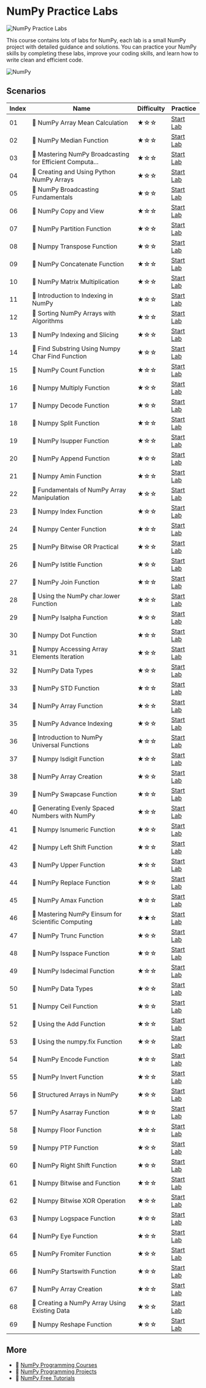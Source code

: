 # NumPy Practice Labs

![NumPy Practice Labs](https://cover-creator.appbot.io/numpy-practice-labs.png)

This course contains lots of labs for NumPy, each lab is a small NumPy project with detailed guidance and solutions. You can practice your NumPy skills by completing these labs, improve your coding skills, and learn how to write clean and efficient code.

![NumPy](https://img.shields.io/badge/NumPy-whitesmoke?style=for-the-badge&logo=numpy)


## Scenarios

|   Index | Name                                                    | Difficulty   | Practice                                                            |
|---------|---------------------------------------------------------|--------------|---------------------------------------------------------------------|
|      01 | 📖 NumPy Array Mean Calculation                          | ★☆☆          | <a target='_blank' href='https://labex.io/labs/86481'>Start Lab</a> |
|      02 | 📖 NumPy Median Function                                 | ★☆☆          | <a target='_blank' href='https://labex.io/labs/86483'>Start Lab</a> |
|      03 | 📖 Mastering NumPy Broadcasting for Efficient Computa... | ★☆☆          | <a target='_blank' href='https://labex.io/labs/85702'>Start Lab</a> |
|      04 | 📖 Creating and Using Python NumPy Arrays                | ★☆☆          | <a target='_blank' href='https://labex.io/labs/86402'>Start Lab</a> |
|      05 | 📖 NumPy Broadcasting Fundamentals                       | ★☆☆          | <a target='_blank' href='https://labex.io/labs/86412'>Start Lab</a> |
|      06 | 📖 NumPy Copy and View                                   | ★☆☆          | <a target='_blank' href='https://labex.io/labs/86421'>Start Lab</a> |
|      07 | 📖 NumPy Partition Function                              | ★☆☆          | <a target='_blank' href='https://labex.io/labs/86489'>Start Lab</a> |
|      08 | 📖 Numpy Transpose Function                              | ★☆☆          | <a target='_blank' href='https://labex.io/labs/86512'>Start Lab</a> |
|      09 | 📖 NumPy Concatenate Function                            | ★☆☆          | <a target='_blank' href='https://labex.io/labs/86420'>Start Lab</a> |
|      10 | 📖 NumPy Matrix Multiplication                           | ★☆☆          | <a target='_blank' href='https://labex.io/labs/86479'>Start Lab</a> |
|      11 | 📖 Introduction to Indexing in NumPy                     | ★☆☆          | <a target='_blank' href='https://labex.io/labs/85699'>Start Lab</a> |
|      12 | 📖 Sorting NumPy Arrays with Algorithms                  | ★☆☆          | <a target='_blank' href='https://labex.io/labs/86500'>Start Lab</a> |
|      13 | 📖 NumPy Indexing and Slicing                            | ★☆☆          | <a target='_blank' href='https://labex.io/labs/86452'>Start Lab</a> |
|      14 | 📖 Find Substring Using Numpy Char Find Function         | ★☆☆          | <a target='_blank' href='https://labex.io/labs/86437'>Start Lab</a> |
|      15 | 📖 NumPy Count Function                                  | ★☆☆          | <a target='_blank' href='https://labex.io/labs/86423'>Start Lab</a> |
|      16 | 📖 Numpy Multiply Function                               | ★☆☆          | <a target='_blank' href='https://labex.io/labs/86485'>Start Lab</a> |
|      17 | 📖 Numpy Decode Function                                 | ★☆☆          | <a target='_blank' href='https://labex.io/labs/86427'>Start Lab</a> |
|      18 | 📖 Numpy Split Function                                  | ★☆☆          | <a target='_blank' href='https://labex.io/labs/86502'>Start Lab</a> |
|      19 | 📖 NumPy Isupper Function                                | ★☆☆          | <a target='_blank' href='https://labex.io/labs/86467'>Start Lab</a> |
|      20 | 📖 NumPy Append Function                                 | ★☆☆          | <a target='_blank' href='https://labex.io/labs/86391'>Start Lab</a> |
|      21 | 📖 Numpy Amin Function                                   | ★☆☆          | <a target='_blank' href='https://labex.io/labs/86389'>Start Lab</a> |
|      22 | 📖 Fundamentals of NumPy Array Manipulation              | ★☆☆          | <a target='_blank' href='https://labex.io/labs/85703'>Start Lab</a> |
|      23 | 📖 Numpy Index Function                                  | ★☆☆          | <a target='_blank' href='https://labex.io/labs/86450'>Start Lab</a> |
|      24 | 📖 Numpy Center Function                                 | ★☆☆          | <a target='_blank' href='https://labex.io/labs/86416'>Start Lab</a> |
|      25 | 📖 NumPy Bitwise OR Practical                            | ★☆☆          | <a target='_blank' href='https://labex.io/labs/86408'>Start Lab</a> |
|      26 | 📖 NumPy Istitle Function                                | ★☆☆          | <a target='_blank' href='https://labex.io/labs/86466'>Start Lab</a> |
|      27 | 📖 NumPy Join Function                                   | ★☆☆          | <a target='_blank' href='https://labex.io/labs/86470'>Start Lab</a> |
|      28 | 📖 Using the NumPy char.lower Function                   | ★☆☆          | <a target='_blank' href='https://labex.io/labs/86477'>Start Lab</a> |
|      29 | 📖 NumPy Isalpha Function                                | ★☆☆          | <a target='_blank' href='https://labex.io/labs/86456'>Start Lab</a> |
|      30 | 📖 Numpy Dot Function                                    | ★☆☆          | <a target='_blank' href='https://labex.io/labs/86429'>Start Lab</a> |
|      31 | 📖 Numpy Accessing Array Elements Iteration              | ★☆☆          | <a target='_blank' href='https://labex.io/labs/86381'>Start Lab</a> |
|      32 | 📖 NumPy Data Types                                      | ★☆☆          | <a target='_blank' href='https://labex.io/labs/86425'>Start Lab</a> |
|      33 | 📖 NumPy STD Function                                    | ★☆☆          | <a target='_blank' href='https://labex.io/labs/86508'>Start Lab</a> |
|      34 | 📖 NumPy Array Function                                  | ★☆☆          | <a target='_blank' href='https://labex.io/labs/86400'>Start Lab</a> |
|      35 | 📖 NumPy Advance Indexing                                | ★☆☆          | <a target='_blank' href='https://labex.io/labs/86385'>Start Lab</a> |
|      36 | 📖 Introduction to NumPy Universal Functions             | ★☆☆          | <a target='_blank' href='https://labex.io/labs/85705'>Start Lab</a> |
|      37 | 📖 Numpy Isdigit Function                                | ★☆☆          | <a target='_blank' href='https://labex.io/labs/86460'>Start Lab</a> |
|      38 | 📖 NumPy Array Creation                                  | ★☆☆          | <a target='_blank' href='https://labex.io/labs/85698'>Start Lab</a> |
|      39 | 📖 NumPy Swapcase Function                               | ★☆☆          | <a target='_blank' href='https://labex.io/labs/86510'>Start Lab</a> |
|      40 | 📖 Generating Evenly Spaced Numbers with NumPy           | ★☆☆          | <a target='_blank' href='https://labex.io/labs/86473'>Start Lab</a> |
|      41 | 📖 Numpy Isnumeric Function                              | ★☆☆          | <a target='_blank' href='https://labex.io/labs/86462'>Start Lab</a> |
|      42 | 📖 Numpy Left Shift Function                             | ★☆☆          | <a target='_blank' href='https://labex.io/labs/86471'>Start Lab</a> |
|      43 | 📖 NumPy Upper Function                                  | ★☆☆          | <a target='_blank' href='https://labex.io/labs/86516'>Start Lab</a> |
|      44 | 📖 NumPy Replace Function                                | ★☆☆          | <a target='_blank' href='https://labex.io/labs/86494'>Start Lab</a> |
|      45 | 📖 NumPy Amax Function                                   | ★☆☆          | <a target='_blank' href='https://labex.io/labs/86387'>Start Lab</a> |
|      46 | 📖 Mastering NumPy Einsum for Scientific Computing       | ★★☆          | <a target='_blank' href='https://labex.io/labs/4991'>Start Lab</a>  |
|      47 | 📖 NumPy Trunc Function                                  | ★☆☆          | <a target='_blank' href='https://labex.io/labs/86514'>Start Lab</a> |
|      48 | 📖 NumPy Isspace Function                                | ★☆☆          | <a target='_blank' href='https://labex.io/labs/86464'>Start Lab</a> |
|      49 | 📖 NumPy Isdecimal Function                              | ★☆☆          | <a target='_blank' href='https://labex.io/labs/86458'>Start Lab</a> |
|      50 | 📖 NumPy Data Types                                      | ★☆☆          | <a target='_blank' href='https://labex.io/labs/85701'>Start Lab</a> |
|      51 | 📖 Numpy Ceil Function                                   | ★☆☆          | <a target='_blank' href='https://labex.io/labs/86414'>Start Lab</a> |
|      52 | 📖 Using the Add Function                                | ★☆☆          | <a target='_blank' href='https://labex.io/labs/86383'>Start Lab</a> |
|      53 | 📖 Using the numpy.fix Function                          | ★☆☆          | <a target='_blank' href='https://labex.io/labs/86439'>Start Lab</a> |
|      54 | 📖 NumPy Encode Function                                 | ★☆☆          | <a target='_blank' href='https://labex.io/labs/86433'>Start Lab</a> |
|      55 | 📖 NumPy Invert Function                                 | ★☆☆          | <a target='_blank' href='https://labex.io/labs/86454'>Start Lab</a> |
|      56 | 📖 Structured Arrays in NumPy                            | ★☆☆          | <a target='_blank' href='https://labex.io/labs/85704'>Start Lab</a> |
|      57 | 📖 NumPy Asarray Function                                | ★☆☆          | <a target='_blank' href='https://labex.io/labs/86404'>Start Lab</a> |
|      58 | 📖 Numpy Floor Function                                  | ★☆☆          | <a target='_blank' href='https://labex.io/labs/86441'>Start Lab</a> |
|      59 | 📖 Numpy PTP Function                                    | ★☆☆          | <a target='_blank' href='https://labex.io/labs/86491'>Start Lab</a> |
|      60 | 📖 NumPy Right Shift Function                            | ★☆☆          | <a target='_blank' href='https://labex.io/labs/86498'>Start Lab</a> |
|      61 | 📖 Numpy Bitwise and Function                            | ★☆☆          | <a target='_blank' href='https://labex.io/labs/86406'>Start Lab</a> |
|      62 | 📖 Numpy Bitwise XOR Operation                           | ★☆☆          | <a target='_blank' href='https://labex.io/labs/86410'>Start Lab</a> |
|      63 | 📖 Numpy Logspace Function                               | ★☆☆          | <a target='_blank' href='https://labex.io/labs/86475'>Start Lab</a> |
|      64 | 📖 NumPy Eye Function                                    | ★☆☆          | <a target='_blank' href='https://labex.io/labs/86435'>Start Lab</a> |
|      65 | 📖 NumPy Fromiter Function                               | ★☆☆          | <a target='_blank' href='https://labex.io/labs/86445'>Start Lab</a> |
|      66 | 📖 NumPy Startswith Function                             | ★☆☆          | <a target='_blank' href='https://labex.io/labs/86506'>Start Lab</a> |
|      67 | 📖 NumPy Array Creation                                  | ★☆☆          | <a target='_blank' href='https://labex.io/labs/86395'>Start Lab</a> |
|      68 | 📖 Creating a NumPy Array Using Existing Data            | ★☆☆          | <a target='_blank' href='https://labex.io/labs/86398'>Start Lab</a> |
|      69 | 📖 Numpy Reshape Function                                | ★☆☆          | <a target='_blank' href='https://labex.io/labs/86496'>Start Lab</a> |

## More

- 🔗 [NumPy Programming Courses](https://github.com/labex-labs/awesome-programming-courses)
- 🔗 [NumPy Programming Projects](https://github.com/labex-labs/awesome-programming-projects)
- 🔗 [NumPy Free Tutorials](https://github.com/labex-labs/numpy-free-tutorials)

